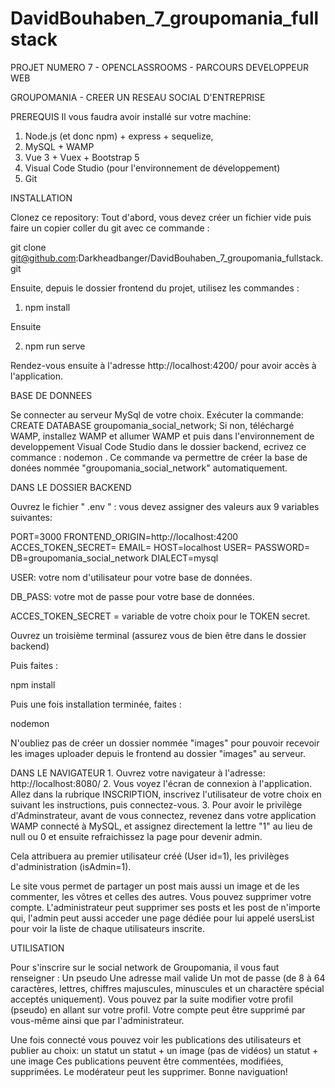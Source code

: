 # DavidBouhaben_7_groupomania_fullstack
PROJET NUMERO 7 - OPENCLASSROOMS - PARCOURS DEVELOPPEUR WEB

GROUPOMANIA - CREER UN RESEAU SOCIAL D'ENTREPRISE

PREREQUIS
Il vous faudra avoir installé sur votre machine:
   1. Node.js (et donc npm) + express + sequelize,
   2. MySQL + WAMP
   3. Vue 3 + Vuex + Bootstrap 5
   4. Visual Code Studio (pour l'environnement de développement)
   5. Git

INSTALLATION

Clonez ce repository:
Tout d'abord, vous devez créer un fichier vide puis  faire un copier coller du git avec ce commande :

git clone git@github.com:Darkheadbanger/DavidBouhaben_7_groupomania_fullstack.git


Ensuite, depuis le dossier frontend du projet, utilisez les commandes : 

1. npm install

Ensuite

2. npm run serve

Rendez-vous ensuite à l'adresse http://localhost:4200/ pour avoir accès à l'application.

BASE DE DONNEES

Se connecter au serveur MySql de votre choix. Exécuter la commande: CREATE DATABASE groupomania_social_network; Si non, téléchargé WAMP, installez WAMP et allumer WAMP et puis dans l'environnement de developpement Visual Code Studio dans le dossier backend, ecrivez ce commance : nodemon . Ce  commande va permettre de créer la base de donées nommée "groupomania_social_network" automatiquement.

DANS LE DOSSIER BACKEND

Ouvrez le fichier " .env " : vous devez assigner des valeurs aux 9 variables suivantes:

PORT=3000
FRONTEND_ORIGIN=http://localhost:4200
ACCES_TOKEN_SECRET=
EMAIL=
HOST=localhost
USER=
PASSWORD=
DB=groupomania_social_network
DIALECT=mysql

USER: votre nom d'utilisateur pour votre base de données.

DB_PASS: votre mot de passe pour votre base de données.

ACCES_TOKEN_SECRET = variable de votre choix pour le TOKEN secret.

Ouvrez un troisième terminal (assurez vous de bien être dans le dossier backend)

Puis faites : 

npm install

Puis une fois installation terminée, faites : 

nodemon

N'oubliez pas de créer un dossier nommée "images" pour pouvoir recevoir les images uploader depuis le frontend au dossier "images" au serveur.

DANS LE NAVIGATEUR
    1. Ouvrez votre navigateur à l'adresse: http://localhost:8080/
    2. Vous voyez l'écran de connexion à l'application. Allez dans la rubrique INSCRIPTION, inscrivez l'utilisateur de votre choix en suivant les instructions, puis connectez-vous.
    3. Pour avoir le privilège d'Adminstrateur, avant de vous connectez, revenez dans votre application WAMP connecté à MySQL, et assignez directement la lettre "1" au lieu de null ou 0 et ensuite refraichissez la page pour devenir admin.

Cela attribuera au premier utilisateur créé (User id=1), les privilèges d'administration (isAdmin=1).

Le site vous permet de partager un post mais aussi un image et de les commenter, les vôtres et celles des autres. Vous pouvez supprimer votre compte. L'administrateur peut supprimer ses posts et les post de n'importe qui, l'admin peut aussi acceder une page dédiée pour lui appelé usersList pour voir la liste de chaque utilisateurs inscrite.

UTILISATION

Pour s'inscrire sur le social network de Groupomania, il vous faut renseigner :
    Un pseudo
    Une adresse mail valide
    Un mot de passe (de 8 à 64 caractères, lettres, chiffres majuscules, minuscules et un charactère spécial acceptés uniquement). Vous pouvez par la suite modifier votre profil (pseudo) en allant sur votre profil. Votre compte peut être supprimé par vous-même ainsi que par l'administrateur.

Une fois connecté vous pouvez voir les publications des utilisateurs et publier au choix:
    un statut
    un statut + un image (pas de vidéos) 
    un statut + une image Ces publications peuvent être commentées, modifiées, supprimées. Le modérateur peut les supprimer.
Bonne naviguation!
